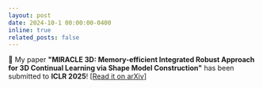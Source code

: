 ```yaml
---
layout: post
date: 2024-10-1 00:00:00-0400
inline: true
related_posts: false
---
```


📝 My paper **"MIRACLE 3D: Memory-efficient Integrated Robust Approach for 3D Continual Learning via Shape Model Construction"** has been submitted to **ICLR 2025**! [[Read it on arXiv](https://arxiv.org/abs/2410.06418)]

